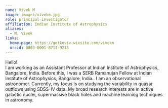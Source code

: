 ```yaml
---
name: Vivek M
image: images/vivekm.jpg
role: principal-investigator
affiliation: Indian Institute of Astrophysics
aliases:
  - M. Vivek
links:
  home-page: https://getkeviv.wixsite.com/vivekm
  orcid: 0000-0001-8713-9213
---
```


Hello!\
I am working as an Assistant Professor at Indian Institute of Astrophysics, Bangalore, India.
Before this, I was a SERB Ramanujan Fellow at Indian Institute of Astrophysics, Bangalore, India..
I am an observational astronomer. Currently, my focus is on studying the variability in quasar outflows using SDSS-IV data.
My broad research interests are in active galactic nuclei, supermassive black holes and machine learning techniques in astronomy.
